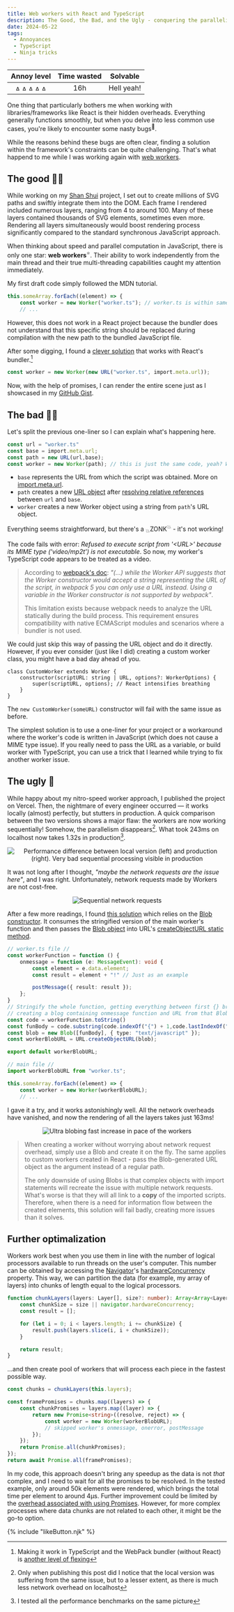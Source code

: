 ```yaml
---
title: Web workers with React and TypeScript
description: The Good, the Bad, and the Ugly - conquering the parallelism and overheads of web workers
date: 2024-05-22
tags:
  - Annoyances
  - TypeScript
  - Ninja tricks
---
```

<div align="center">

| Annoy level | Time wasted | Solvable |
| :-: | :-: | :-: |
| <img src="/img/Bolt.svg" alt="Annoying bolt level 1 on" width="15" height="12"/><img src="/img/Bolt.svg" alt="Annoying bolt level 2 on" width="15" height="12"/><img src="/img/Bolt.svg" class="off" alt="Annoying bolt level 3 off" width="15" height="12"/><img src="/img/Bolt.svg" class="off" alt="Annoying bolt level 4 off" width="15" height="12"/><img src="/img/Bolt.svg" class="off" alt="Annoying bolt level 5 off" width="15" height="12"/> | 16h | Hell yeah! |

</div>

One thing that particularly bothers me when working with libraries/frameworks like React is their hidden overheads. Everything generally functions smoothly, but when you delve into less common use cases, you're likely to encounter some nasty bugs<sup>🐛</sup>. 

While the reasons behind these bugs are often clear, finding a solution within the framework's constraints can be quite challenging. That's what happend to me while I was working again with [web workers](docs/Web/API/Web_Workers_API/Using_web_workers).

## The good 🦸‍♂️

While working on my [Shan Shui](https://github.com/Megaemce/shan_shui) project, I set out to create millions of SVG paths and swiftly integrate them into the DOM. Each frame I rendered included numerous layers, ranging from 4 to around 100. Many of these layers contained thousands of SVG elements, sometimes even more. Rendering all layers simultaneously would boost rendering process significantly compared to the standard synchronous JavaScript approach.

When thinking about speed and parallel computation in JavaScript, there is only one star: **web workers**<sup>⭐</sup>. Their ability to work independently from the main thread and their true multi-threading capabilities caught my attention immediately.

My first draft code simply followed the MDN tutorial.

````ts
this.someArray.forEach((element) => { 
    const worker = new Worker("worker.ts"); // worker.ts is within same folder, da!
    // ...
````

However, this does not work in a React project because the bundler does not understand that this specific string should be replaced during compilation with the new path to the bundled JavaScript file.

After some digging, I found a [clever solution](https://blog.logrocket.com/web-workers-react-typescript/#:~:text=Inside%20the%20component%2C%20we%E2%80%99ll%20initialize%20a%20new%20web%20worker%20with%20the%20count.ts%20worker%20file%20we%20already%20created%3A) that works with React's bundler.[^0]
````ts
const worker = new Worker(new URL("worker.ts", import.meta.url)); 
````
Now, with the help of promises, I can render the entire scene just as I showcased in my [GitHub Gist](https://gist.github.com/Megaemce/92f768c0686fc63666935d0a82f646d9).


## The bad 🦹‍♂️
Let's split the previous one-liner so I can explain what's happening here.
````ts
const url = "worker.ts"
const base = import.meta.url;
const path = new URL(url,base);
const worker = new Worker(path); // this is just the same code, yeah? Well...not in React
````

- `base` represents the URL from which the script was obtained. More on  [import.meta.url](https://developer.mozilla.org/en-US/docs/Web/JavaScript/Reference/Operators/import.meta#url).
- `path` creates a new [URL object](https://developer.mozilla.org/en-US/docs/Web/API/URL) after [resolving relative references](https://developer.mozilla.org/en-US/docs/Web/API/URL_API/Resolving_relative_references) between `url` and `base`.
- `worker` creates a new Worker object using a string from `path`'s URL object.

Everything seems straightforward, but there's a <sub>💥</sub>ZONK<sup>💥</sup> - it's not working!

The code fails with error: _Refused to execute script from '<URL\>' because its MIME type ('video/mp2t') is not executable_. So now, my worker's TypeScript code appears to be treated as a video.

> According to [webpack's doc](https://webpack.js.org/guides/web-workers/): _"(...) while the Worker API suggests that the Worker constructor would accept a string representing the URL of the script, in webpack 5 you can only use a URL instead. Using a variable in the Worker constructor is not supported by webpack"_. 
>
> This limitation exists because webpack needs to analyze the URL statically during the build process. This requirement ensures compatibility with native ECMAScript modules and scenarios where a bundler is not used.

We could just skip this way of passing the URL object and do it directly. However, if you ever consider (just like I did) creating a custom worker class, you might have a bad day ahead of you.

````ts/8
class CustomWorker extends Worker {
    constructor(scriptURL: string | URL, options?: WorkerOptions) {
        super(scriptURL, options); // React intensifies breathing
    }
}
````
The `new CustomWorker(someURL)` constructor will fail with the same issue as before.

The simplest solution is to use a one-liner for your project or a workaround where the worker's code is written in JavaScript (which does not cause a MIME type issue). If you really need to pass the URL as a variable, or build worker with TypeScript, you can use a trick that I learned while trying to fix another worker issue.

## The ugly 🥸
While happy about my nitro-speed worker approach, I published the project on Vercel. Then, the nightmare of every engineer occurred — it works locally (almost) perfectly, but stutters in production. A quick comparison between the two versions shows a major flaw: the workers are now working sequentially! Somehow, the parallelism disappears[^2]. What took 243ms on localhost now takes 1.32s in production[^3].

<div align="center"><img src="/img/shan_shui_worker_performance_before.png" alt="Performance difference between local version (left) and production (right). Very bad sequential processing visible in production" class="subtextImg"/></div>

It was not long after I thought, _"maybe the network requests are the issue here"_, and I was right. Unfortunately, network requests made by Workers are not cost-free.

<div align="center"><img src="/img/shan_shui_worker_performance_network.png" alt="Sequential network requests" class="subtextImg"/></div>

After a few more readings, I found [this solution](https://dev.to/martinsolumide8/how-to-use-web-worker-in-react-with-typescript-4o79) which relies on the [Blob constructor](https://developer.mozilla.org/en-US/docs/Web/API/Blob/Blob). It consumes the stringified version of the main worker's function and then passes the [Blob object](https://developer.mozilla.org/en-US/docs/Web/API/Blob) into URL's [createObjectURL static method](https://developer.mozilla.org/en-US/docs/Web/API/URL/createObjectURL_static).

````ts
// worker.ts file //
const workerFunction = function () {
    onmessage = function (e: MessageEvent): void {
        const element = e.data.element;
        const result = element + "!" // Just as an example

        postMessage({ result: result });
    };
}
// Stringify the whole function, getting everything between first {} brackets,
// creating a blog containing onmessage function and URL from that Blob object
const code = workerFunction.toString() 
const funBody = code.substring(code.indexOf("{") + 1,code.lastIndexOf("}")); 
const blob = new Blob([funBody], { type: "text/javascript" }); 
const workerBlobURL = URL.createObjectURL(blob); 

export default workerBlobURL;

// main file //
import workerBlobURL from "worker.ts";

this.someArray.forEach((element) => { 
    const worker = new Worker(workerBlobURL);
    // ...
````
I gave it a try, and it works astonishingly well. All the network overheads have vanished, and now the rendering of all the layers takes just 163ms!

<div align="center"><img src="/img/shan_shui_worker_performance_after.png" alt="Ultra blobing fast increase in pace of the workers" class="subtextImg"/></div>

> When creating a worker without worrying about network request overhead, simply use a Blob and create it on the fly. The same applies to custom workers created in React - pass the Blob-generated URL object as the argument instead of a regular path.
>
> The only downside of using Blobs is that complex objects with import statements will recreate the issue with multiple network requests. What's worse is that they will all link to a **copy** of the imported scripts. Therefore, when there is a need for information flow between the created elements, this solution will fail badly, creating more issues than it solves.

## Further optimalization
Workers work best when you use them in line with the number of logical processors available to run threads on the user's computer. This number can be obtained by accessing the [Navigator](https://developer.mozilla.org/en-US/docs/Web/API/Navigator)'s [hardwareConcurrency](https://developer.mozilla.org/en-US/docs/Web/API/Navigator/hardwareConcurrency) property. This way, we can partition the data (for example, my array of layers) into chunks of length equal to the logical processors.

````ts
function chunkLayers(layers: Layer[], size?: number): Array<Array<Layer>> {
    const chunkSize = size || navigator.hardwareConcurrency;
    const result = [];

    for (let i = 0; i < layers.length; i += chunkSize) {
        result.push(layers.slice(i, i + chunkSize));
    }

    return result;
}
````
...and then create pool of workers that will process each piece in the fastest possible way.

````ts
const chunks = chunkLayers(this.layers);

const framePromises = chunks.map((layers) => {
    const chunkPromises = layers.map((layer) => {
        return new Promise<string>((resolve, reject) => {
            const worker = new Worker(workerBlobURL);
            // skipped worker's onmessage, onerror, postMessage
        });
    });
    return Promise.all(chunkPromises);
});
return await Promise.all(framePromises);
````

In my code, this approach doesn't bring any speedup as the data is not _that_ complex, and I need to wait for all the promises to be resolved. In the tested example, only around 50k elements were rendered, which brings the total time per element to around 4μs. Further improvement could be limited by the [overhead associated with using Promises](https://madelinemiller.dev/blog/javascript-promise-overhead/). However, for more complex processes where data chunks are not related to each other, it might be the go-to option.

{% include "likeButton.njk" %}

[^0]: Making it work in TypeScript and the WebPack bundler (without React) is [another level of flexing](https://www.jameslmilner.com/posts/workers-with-webpack-and-ts/)
[^2]: Only when publishing this post did I notice that the local version was suffering from the same issue, but to a lesser extent, as there is much less network overhead on localhost
[^3]: I tested all the performance benchmarks on the same picture
